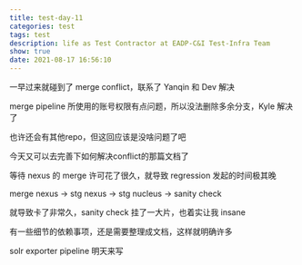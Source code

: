 ```yaml
---
title: test-day-11
categories: test
tags: test
description: life as Test Contractor at EADP-C&I Test-Infra Team
show: true
date: 2021-08-17 16:56:10
---
```

一早过来就碰到了 merge conflict，联系了 Yanqin 和 Dev 解决

merge pipeline 所使用的账号权限有点问题，所以没法删除多余分支，Kyle 解决了

也许还会有其他repo，但这回应该是没啥问题了吧

今天又可以去完善下如何解决conflict的那篇文档了

等待 nexus 的 merge 许可花了很久，就导致 regression 发起的时间极其晚

merge nexus -> stg nexus -> stg nucleus -> sanity check

就导致卡了非常久，sanity check 挂了一大片，也着实让我 insane

有一些细节的依赖事项，还是需要整理成文档，这样就明确许多

solr exporter pipeline 明天来写
